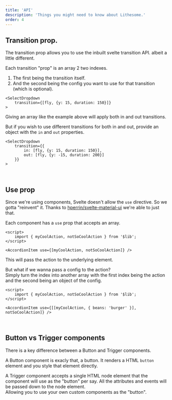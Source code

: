 ```yaml
---
title: 'API'
description: 'Things you might need to know about Lithesome.'
order: 4
---
```


## Transition prop.

The transition prop allows you to use the inbuilt svelte transition API. albeit a little different.

Each transition "prop" is an array 2 two indexes.

1. The first being the transition itself.
2. And the second being the config you want to use for that transition (which is optional).

```svelte
<SelectDropdown
	transition={[fly, {y: 15, duration: 150}]}
>
```

Giving an array like the example above will apply both in and out transitions.

But if you wish to use different transitions for both in and out, provide an object with the `in` and `out` properties.

```svelte
<SelectDropdown
	transition={{
		in: [fly, {y: 15, duration: 150}],
		out: [fly, {y: -15, duration: 200}]
	}}
>
```

<br>

## Use prop

Since we're using components, Svelte doesn't allow the `use` directive. So we gotta "reinvent" it. Thanks to [hperrin/svelte-material-ui](https://github.com/hperrin/svelte-material-ui/blob/master/packages/common/src/internal/useActions.ts) we're able to just that.

Each component has a `use` prop that accepts an array.

```svelte
<script>
	import { myCoolAction, notSoCoolAction } from '$lib';
</script>

<AccordionItem use={[myCoolAction, notSoCoolAction]} />
```

This will pass the action to the underlying element.

But what if we wanna pass a config to the action?  
Simply turn the index into another array with the first index being the action and the second being an object of the config.

```svelte
<script>
	import { myCoolAction, notSoCoolAction } from '$lib';
</script>

<AccordionItem use={[[myCoolAction, { beans: 'burger' }], notSoCoolAction]} />
```

<br>

## Button vs Trigger components

There is a key difference between a Button and Trigger components.

A Button component is exacly that, a button. It renders a HTML `button` element and you style that element directly.

A Trigger component accepts a single HTML node element that the component will use as the "button" per say. All the attributes and events will be passed down to the node element.  
Allowing you to use your own custom components as the "button".
